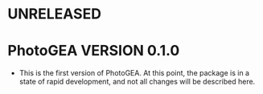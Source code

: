 <!--
This file should document all pull requests and all user-visible changes.

When a pull request is completed, changes made should be added to a section at
the top of this file called "# Unreleased". All changes should be categorized
under "## MAJOR CHANGES", "## MINOR CHANGES", or "## BUG FIXES" following the
major.minor.patch structure of semantic versioning. When applicable, entries
should include direct links to the relevant pull requests.

Then, when a new release is made, "# Unreleased" should be replaced by a heading
with the new version number, such as "# CHANGES IN PhotoGEA VERSION 2.0.0." This
section will combine all of the release notes from all of the pull requests
merged in since the previous release.

Subsequent commits will then include a new "Unreleased" section in preparation
for the next release.
-->

# UNRELEASED

# PhotoGEA VERSION 0.1.0

- This is the first version of PhotoGEA. At this point, the package is in a
  state of rapid development, and not all changes will be described here.
